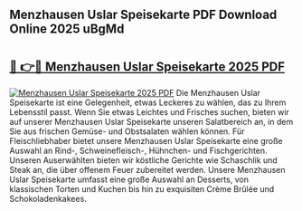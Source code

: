 ## Menzhausen Uslar Speisekarte PDF Download Online 2025 uBgMd

# <h2><a href="http://gc9at6.nevu.top/?p=Menzhausen+Uslar+Speisekarte">🔗 👉🔴 Menzhausen Uslar Speisekarte 2025 PDF</a></h2>

[![Menzhausen Uslar Speisekarte 2025 PDF](https://i.imgur.com/dBaPXMq.png)](http://gc9at6.nevu.top/?p=Menzhausen+Uslar+Speisekarte)
Die Menzhausen Uslar Speisekarte ist eine Gelegenheit, etwas Leckeres zu wählen, das zu Ihrem Lebensstil passt. Wenn Sie etwas Leichtes und Frisches suchen, bieten wir auf unserer Menzhausen Uslar Speisekarte unseren Salatbereich an, in dem Sie aus frischen Gemüse- und Obstsalaten wählen können. Für Fleischliebhaber bietet unsere Menzhausen Uslar Speisekarte eine große Auswahl an Rind-, Schweinefleisch-, Hühnchen- und Fischgerichten. Unseren Auserwählten bieten wir köstliche Gerichte wie Schaschlik und Steak an, die über offenem Feuer zubereitet werden. Unsere Menzhausen Uslar Speisekarte umfasst eine große Auswahl an Desserts, von klassischen Torten und Kuchen bis hin zu exquisiten Crème Brûlée und Schokoladenkakees.
